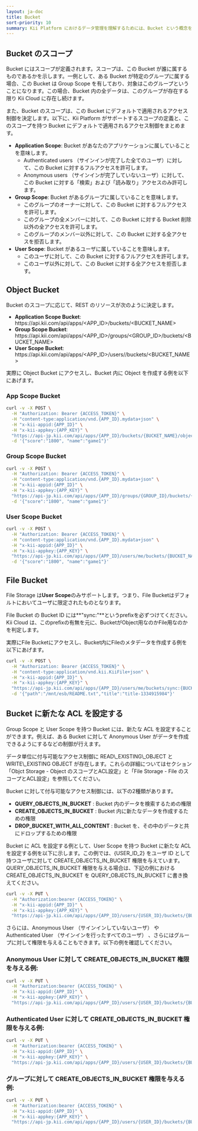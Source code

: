```yaml
---
layout: ja-doc
title: Bucket
sort-priority: 10
summary: Kii Platform におけるデータ管理を理解するためには、Bucket という概念を理解する必要があります。Cloud 上に浮かんでいる仮想的なバケツを想像してみてください。Cloud 上にデータを保存するためには、このデータの「入れ物」が必要です。Bucket は、いわばこのデータのための「入れ物」に相当します。
---
```

## Bucket のスコープ

Bucket にはスコープが定義されます。スコープは、この Bucket が誰に属するものであるかを示します。一例として、ある Bucket が特定のグループに属する場合、この Bucket は Group Scope を有しており、対象はこのグループということになります。この場合、Bucket 内の全データは、このグループが存在する限り Kii Cloud に存在し続けます。

また、Bucket のスコープは、この Bucket にデフォルトで適用されるアクセス制御を決定します。以下に、Kii Platform がサポートするスコープの定義と、このスコープを持つ Bucket にデフォルトで適用されるアクセス制御をまとめます。

* **Application Scope**: Bucket があなたのアプリケーションに属していることを意味します。
  * Authenticated users （サインインが完了した全てのユーザ）に対して、この Bucket に対するフルアクセスを許可します。
  * Anonymous users （サインインが完了していないユーザ）に対して、この Bucket に対する「検索」および「読み取り」アクセスのみ許可します。
* **Group Scope**: Bucket があるグループに属していることを意味します。
  * このグループのオーナーに対して、この Bucket に対するフルアクセスを許可します。
  * このグループの全メンバーに対して、この Bucket に対する Bucket 削除以外の全アクセスを許可します。
  * このグループのメンバー以外に対して、この Bucket に対する全アクセスを拒否します。
* **User Scope**: Bucket があるユーザに属していることを意味します。
  * このユーザに対して、この Bucket に対するフルアクセスを許可します。
  * このユーザ以外に対して、この Bucket に対する全アクセスを拒否します。

## Object Bucket

Bucket のスコープに応じて、REST のリソースが次のように決定します。

* **Application Scope Bucket**: https\://api.kii.com/api/apps/\<APP\_ID\>/buckets/\<BUCKET\_NAME\>
* **Group Scope Bucket**: https\://api.kii.com/api/apps/\<APP\_ID\>/groups/<GROUP\_ID>/buckets/\<BUCKET\_NAME\>
* **User Scope Bucket**: https\://api.kii.com/api/apps/\<APP\_ID\>/users/<selector>/buckets/\<BUCKET\_NAME\>

実際に Object Bucket にアクセスし、Bucket 内に Object を作成する例を以下にあげます。

### App Scope Bucket

```sh
curl -v -X POST \
  -H "Authorization: Bearer {ACCESS_TOKEN}" \
  -H "content-type:application/vnd.{APP_ID}.mydata+json" \
  -H "x-kii-appid:{APP_ID}" \
  -H "x-kii-appkey:{APP_KEY}" \
  "https://api-jp.kii.com/api/apps/{APP_ID}/buckets/{BUCKET_NAME}/objects" \
  -d '{"score":"1800", "name":"game1"}'
```

### Group Scope Bucket

```sh
curl -v -X POST \
  -H "Authorization: Bearer {ACCESS_TOKEN}" \
  -H "content-type:application/vnd.{APP_ID}.mydata+json" \
  -H "x-kii-appid:{APP_ID}" \
  -H "x-kii-appkey:{APP_KEY}" \
  "https://api-jp.kii.com/api/apps/{APP_ID}/groups/{GROUP_ID}/buckets/{BUCKET_NAME}/objects" \
  -d '{"score":"1800", "name":"game1"}'
```


### User Scope Bucket

```sh
curl -v -X POST \
  -H "Authorization: Bearer {ACCESS_TOKEN}" \
  -H "content-type:application/vnd.{APP_ID}.mydata+json" \
  -H "x-kii-appid:{APP_ID}" \
  -H "x-kii-appkey:{APP_KEY}" \
  "https://api-jp.kii.com/api/apps/{APP_ID}/users/me/buckets/{BUCKET_NAME}/objects" \
  -d '{"score":"1800", "name":"game1"}'
```

## File Bucket

File Storage は**User Scope**のみサポートします。つまり、File Bucketはデフォルトにおいてユーザに限定されたものとなります。

File Bucket の Bucket ID には**"sync:"**というprefixを必ずつけてください。Kii Cloud は、このprefixの有無を元に、BucketがObject用なのかFile用なのかを判定します。

実際にFile Bucketにアクセスし、Bucket内にFileのメタデータを作成する例を以下にあげます。

```sh
curl -v -X POST \
  -H "Authorization: Bearer {ACCESS_TOKEN}" \
  -H "content-type:application/vnd.kii.KiiFile+json" \
  -H "x-kii-appid:{APP_ID}" \
  -H "x-kii-appkey:{APP_KEY}" \
  "https://api-jp.kii.com/api/apps/{APP_ID}/users/me/buckets/sync:{BUCKET_NAME}/objects" \
  -d '{"path":"/mnt/esb/README.txt","title":"title-1334915984"}'
```

## Bucket に新たな ACL を設定する

Group Scope と User Scope を持つ Bucket には、新たな ACL を設定することができます。例えば、ある Bucket に対して Anonymous User がデータを作成できるようにするなどの制御が行えます。

<p class="callout">データ単位に付与可能なアクセス制御に READ\_EXISTING\_OBJECT と WRITE\_EXISTING OBJECT が存在します。これらの詳細についてはセクション「Objct Storage - Object のスコープとACL設定」と「File Storage - File のスコープとACL設定」を参照してください。</p>

Bucket に対して付与可能なアクセス制御には、以下の2種類があります。

* **QUERY\_OBJECTS\_IN\_BUCKET** : Bucket 内のデータを検索するための権限
* **CREATE\_OBJECTS\_IN\_BUCKET** : Bucket 内に新たなデータを作成するための権限
* **DROP\_BUCKET\_WITH\_ALL\_CONTENT** : Bucket を、その中のデータと共にドロップするための権限

Bucket に ACL を設定する例として、User Scope を持つ Bucket に新たな ACL を設定する例を以下に示します。この例では、{USER\_ID\_2} をユーザ ID として持つユーザに対して CREATE\_OBJECTS\_IN\_BUCKET 権限を与えています。QUERY\_OBJECTS\_IN\_BUCKET 権限を与える場合は、下記の例における CREATE\_OBJECTS\_IN\_BUCKET を QUERY\_OBJECTS\_IN\_BUCKET に書き換えてください。

```sh
curl -v -X PUT \
  -H "Authorization:bearer {ACCESS_TOKEN}" \
  -H "x-kii-appid:{APP_ID}" \
  -H "x-kii-appkey:{APP_KEY}" \
  "https://api-jp.kii.com/api/apps/{APP_ID}/users/{USER_ID}/buckets/{BUCKET_NAME}/acl/CREATE_OBJECTS_IN_BUCKET/UserID:{USER_ID_2}"
```

さらには、Anonymous User （サインインしていないユーザ） や Authenticated User （サインインを行ったすべてのユーザ） 、さらにはグループに対して権限を与えることもできます。以下の例を確認してください。

### Anonymous User に対して CREATE\_OBJECTS\_IN\_BUCKET 権限を与える例:

```sh
curl -v -X PUT \
  -H "Authorization:bearer {ACCESS_TOKEN}" \
  -H "x-kii-appid:{APP_ID}" \
  -H "x-kii-appkey:{APP_KEY}" \
  "https://api-jp.kii.com/api/apps/{APP_ID}/users/{USER_ID}/buckets/{BUCKET_NAME}/acl/CREATE_OBJECTS_IN_BUCKET/UserID:ANONYMOUS_USER"
```

### Authenticated User に対して CREATE\_OBJECTS\_IN\_BUCKET 権限を与える例:

```sh
curl -v -X PUT \
  -H "Authorization:bearer {ACCESS_TOKEN}" \
  -H "x-kii-appid:{APP_ID}" \
  -H "x-kii-appkey:{APP_KEY}" \
  "https://api-jp.kii.com/api/apps/{APP_ID}/users/{USER_ID}/buckets/{BUCKET_NAME}/acl/CREATE_OBJECTS_IN_BUCKET/UserID:ANY_AUTHENTICATED_USER"
```

### グループに対して CREATE\_OBJECTS\_IN\_BUCKET 権限を与える例:

```sh
curl -v -X PUT \
  -H "Authorization:bearer {ACCESS_TOKEN}" \
  -H "x-kii-appid:{APP_ID}" \
  -H "x-kii-appkey:{APP_KEY}" \
  "https://api-jp.kii.com/api/apps/{APP_ID}/users/{USER_ID}/buckets/{BUCKET_NAME}/acl/CREATE_OBJECTS_IN_BUCKET/GroupID:{GROUP_ID}"
```
